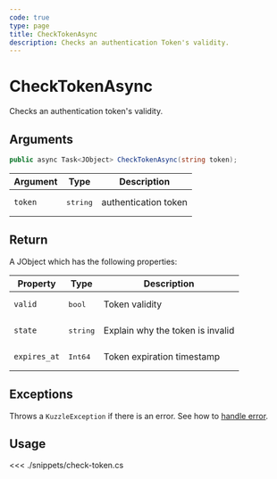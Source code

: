 ```yaml
---
code: true
type: page
title: CheckTokenAsync
description: Checks an authentication Token's validity.
---
```


# CheckTokenAsync

Checks an  authentication token's validity.

## Arguments

```csharp
public async Task<JObject> CheckTokenAsync(string token);
```

| Argument | Type              | Description |
|----------|-------------------|-------------|
| `token`  | <pre>string</pre> | authentication token   |

## Return

A JObject which has the following properties:

| Property     | Type              | Description                      |
|--------------|-------------------|----------------------------------|
| `valid`      | <pre>bool</pre>   | Token validity                   |
| `state`      | <pre>string</pre> | Explain why the token is invalid |
| `expires_at` | <pre>Int64</pre>  | Token expiration timestamp       |

## Exceptions

Throws a `KuzzleException` if there is an error. See how to [handle error](/sdk/csharp/2/essentials/error-handling).


## Usage

<<< ./snippets/check-token.cs
